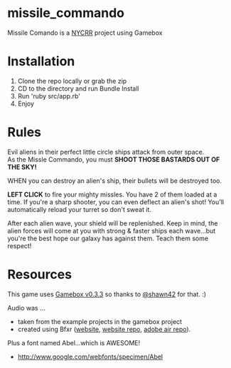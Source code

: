 missile_commando
================

Missile Comando is a [NYCRR](http://www.meetup.com/nycruby/) project using Gamebox

Installation
================

1. Clone the repo locally or grab the zip
2. CD to the directory and run Bundle Install
3. Run 'ruby src/app.rb'
4. Enjoy

Rules
================

Evil aliens in their perfect little circle ships attack from outer
space.  
As the Missle Commando, you must **SHOOT THOSE BASTARDS OUT OF THE
SKY!**

WHEN you can destroy an alien's ship, their bullets will be destroyed too.

**LEFT CLICK** to fire your mighty missles.  You have 2 of them loaded at a
time.  If you're a sharp shooter, you can even deflect an alien's shot!
You'll automatically reload your turret so don't sweat it.


After each alien wave, your shield will be replenished.  Keep in mind,
the alien forces will come at you with strong & faster ships each wave...but
you're the best hope our galaxy has against them.  Teach them some
respect!

Resources
================

This game uses [Gamebox v0.3.3](https://github.com/shawn42/gamebox/tree/v0.3.3) so thanks to [@shawn42](https://github.com/shawn42) for that. :)

Audio was ... 
* taken from the example projects in the gamebox project 
* created using Bfxr ([website](http://www.bfxr.net/), [website repo](https://github.com/increpare/bfxr), [adobe air repo](https://github.com/increpare/bfxr-air)).

Plus a font named Abel...which is AWESOME!
* http://www.google.com/webfonts/specimen/Abel
